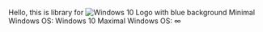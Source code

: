 Hello, this is library for ![Windows 10 Logo with blue background](resource/Screenshot_2025-09-24-12-33-50-02.jpgs%3A%2F%2Fwww.sketchappsources.com%2Ffree-source%2F2582-windows-logo-vector-sketch-freebie-resource.html&docid=hmSble_CEXfiRM&w=800&h=600&source=sh%2Fx%2Fim%2Fm4%2F0&kgs=3bdf0c69677132d9#sv=)
Minimal Windows OS: Windows 10
Maximal Windows OS: ∞
